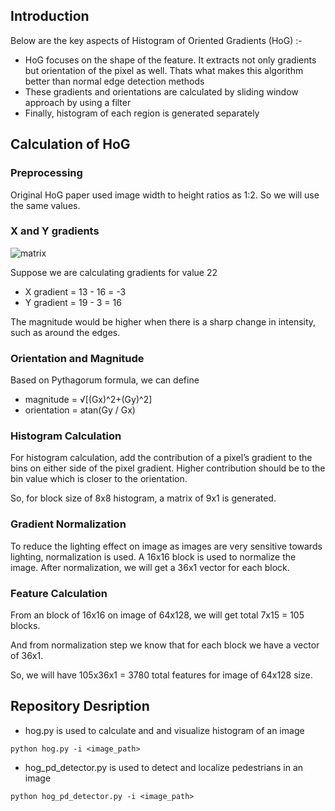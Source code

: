 ## Introduction 

Below are the key aspects of Histogram of Oriented Gradients (HoG) :-
* HoG focuses on the shape of the feature. It extracts not only gradients but orientation of the pixel as well. Thats what makes this algorithm better than normal edge detection methods
* These gradients and orientations are calculated  by sliding window approach by using a filter
* Finally, histogram of each region is generated separately

## Calculation of HoG
### Preprocessing
Original HoG paper used image width to height ratios as 1:2. So we will use the same values. 
### X and Y gradients
![matrix]("/matrix.png" "matrix")
 

Suppose we are calculating gradients for value 22
* X gradient = 13 - 16 = -3
* Y gradient = 19 - 3 = 16 

The magnitude would be higher when there is a sharp change in intensity, such as around the edges.

### Orientation and Magnitude 
Based on Pythagorum formula, we can define 
* magnitude =  √[(Gx)^2+(Gy)^2]
* orientation = atan(Gy / Gx)

### Histogram Calculation

For histogram calculation, add the contribution of a pixel’s gradient to the bins on either side of the pixel gradient. Higher contribution should be to the bin value which is closer to the orientation.

So, for block size of 8x8 histogram, a matrix of 9x1 is generated.

### Gradient Normalization 

To reduce the lighting effect on image as images are very sensitive towards lighting, normalization is used. A 16x16 block is used to normalize the image. After normalization, we will get a 36x1 vector for each block.

### Feature Calculation 
From an block of 16x16 on image of 64x128, we will get total 7x15 = 105 blocks.

And from normalization step we know that for each block we have a vector of 36x1.

So, we will have 105x36x1 = 3780 total features for image of 64x128 size.

## Repository Desription
* hog.py is used to calculate and and visualize histogram of an image

`python hog.py -i <image_path>` 

* hog_pd_detector.py is used to detect and localize pedestrians in an image

`python hog_pd_detector.py -i <image_path>` 
